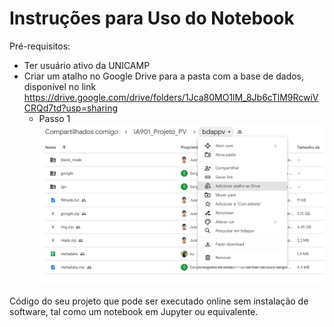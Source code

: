 # Instruções para Uso do Notebook

Pré-requisitos: 
- Ter usuário ativo da UNICAMP
- Criar um atalho no Google Drive para a pasta com a base de dados, disponível no link https://drive.google.com/drive/folders/1Jca80MO1lM_8Jb6cTlM9RcwiVCRQd7td?usp=sharing
    - Passo 1  ![imagem assets 1](projetos/Segmentacao_e_estimacao_da_potencia_de_paineis_solares_utilizando_imagens_de_satelite/assets/step1.png)


Código do seu projeto que pode ser executado online sem instalação de software, tal como um notebook em Jupyter ou equivalente.
